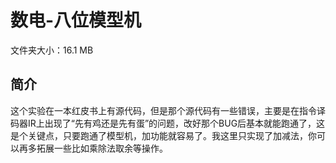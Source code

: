 # 数电-八位模型机

文件夹大小：16.1 MB

## 简介

这个实验在一本红皮书上有源代码，但是那个源代码有一些错误，主要是在指令译码器IR上出现了“先有鸡还是先有蛋”的问题，改好那个BUG后基本就能跑通了，这是个关键点，只要跑通了模型机，加功能就容易了。我这里只实现了加减法，你可以再多拓展一些比如乘除法取余等操作。
